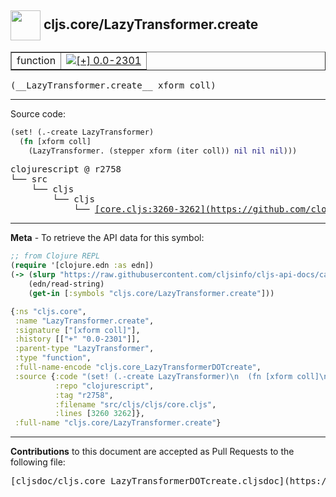 ## <img width="48px" valign="middle" src="http://i.imgur.com/Hi20huC.png"> cljs.core/LazyTransformer.create

 <table border="1">
<tr>

<td>function</td>
<td><a href="https://github.com/cljsinfo/cljs-api-docs/tree/0.0-2301"><img valign="middle" alt="[+] 0.0-2301" src="https://img.shields.io/badge/+-0.0--2301-lightgrey.svg"></a> </td>
</tr>
</table>

 <samp>
(__LazyTransformer.create__ xform coll)<br>
</samp>

---





Source code:

```clj
(set! (.-create LazyTransformer)
  (fn [xform coll]
    (LazyTransformer. (stepper xform (iter coll)) nil nil nil)))
```

 <pre>
clojurescript @ r2758
└── src
    └── cljs
        └── cljs
            └── <ins>[core.cljs:3260-3262](https://github.com/clojure/clojurescript/blob/r2758/src/cljs/cljs/core.cljs#L3260-L3262)</ins>
</pre>


---

__Meta__ - To retrieve the API data for this symbol:

```clj
;; from Clojure REPL
(require '[clojure.edn :as edn])
(-> (slurp "https://raw.githubusercontent.com/cljsinfo/cljs-api-docs/catalog/cljs-api.edn")
    (edn/read-string)
    (get-in [:symbols "cljs.core/LazyTransformer.create"]))
```

```clj
{:ns "cljs.core",
 :name "LazyTransformer.create",
 :signature ["[xform coll]"],
 :history [["+" "0.0-2301"]],
 :parent-type "LazyTransformer",
 :type "function",
 :full-name-encode "cljs.core_LazyTransformerDOTcreate",
 :source {:code "(set! (.-create LazyTransformer)\n  (fn [xform coll]\n    (LazyTransformer. (stepper xform (iter coll)) nil nil nil)))",
          :repo "clojurescript",
          :tag "r2758",
          :filename "src/cljs/cljs/core.cljs",
          :lines [3260 3262]},
 :full-name "cljs.core/LazyTransformer.create"}

```

---

__Contributions__ to this document are accepted as Pull Requests to the following file:

 <pre>
[cljsdoc/cljs.core_LazyTransformerDOTcreate.cljsdoc](https://github.com/cljsinfo/cljs-api-docs/blob/master/cljsdoc/cljs.core_LazyTransformerDOTcreate.cljsdoc)
</pre>

